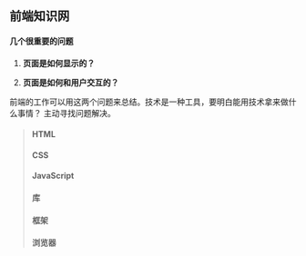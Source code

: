 ## 前端知识网

#### 几个很重要的问题

1. **页面是如何显示的？**

2. **页面是如何和用户交互的？**

前端的工作可以用这两个问题来总结。技术是一种工具，要明白能用技术拿来做什么事情？
主动寻找问题解决。

> #### HTML
>
> #### CSS
>
> #### JavaScript
>
> #### 库
>
> #### 框架
>
> #### 浏览器

